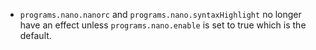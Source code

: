 - `programs.nano.nanorc` and `programs.nano.syntaxHighlight` no longer have an effect unless `programs.nano.enable` is set to true which is the default.
